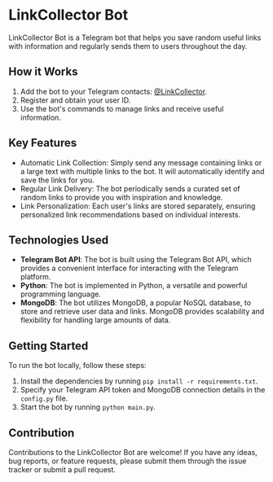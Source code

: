 # LinkCollector Bot

LinkCollector Bot is a Telegram bot that helps you save random useful links with information and regularly sends them to users throughout the day.

## How it Works

1. Add the bot to your Telegram contacts: [@LinkCollector](https://t.me/tg_linkerbot).
2. Register and obtain your user ID.
3. Use the bot's commands to manage links and receive useful information.

## Key Features

- Automatic Link Collection: Simply send any message containing links or a large text with multiple links to the bot. It will automatically identify and save the links for you.
- Regular Link Delivery: The bot periodically sends a curated set of random links to provide you with inspiration and knowledge.
- Link Personalization: Each user's links are stored separately, ensuring personalized link recommendations based on individual interests.

## Technologies Used

- **Telegram Bot API**: The bot is built using the Telegram Bot API, which provides a convenient interface for interacting with the Telegram platform.
- **Python**: The bot is implemented in Python, a versatile and powerful programming language.
- **MongoDB**: The bot utilizes MongoDB, a popular NoSQL database, to store and retrieve user data and links. MongoDB provides scalability and flexibility for handling large amounts of data.

## Getting Started

To run the bot locally, follow these steps:

1. Install the dependencies by running `pip install -r requirements.txt`.
2. Specify your Telegram API token and MongoDB connection details in the `config.py` file.
3. Start the bot by running `python main.py`.

## Contribution

Contributions to the LinkCollector Bot are welcome! If you have any ideas, bug reports, or feature requests, please submit them through the issue tracker or submit a pull request.
